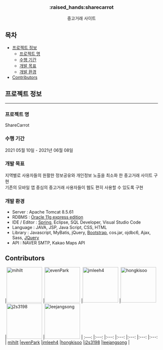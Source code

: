 
<h3 align="center"> :raised_hands:sharecarrot </h3>

<p align="center">
중고거래 사이트

## 목차

* [프로젝트 정보](#프로젝트-정보)
  * [프로젝트 명](#프로젝트-명)
  * [수행 기간](#수행-기간)
  * [개발 목표](#개발-목표)
  * [개발 환경](#개발-환경)
* [Contributors](#Contributors)

## 프로젝트 정보
---------------------------------------
### 프로젝트 명
ShareCarrot

### 수행 기간
2021 05월 10일 - 2021년 06월 08일

### 개발 목표
지역별로 사용자들의 원활한 정보공유와 개인정보 노출을 최소화 한 중고거래 사이트 구현
<br>
기존의 모바일 앱 중심의 중고거래 사용자들이 웹도 편히 사용할 수 있도록 구현

### 개발 환경
* Server : Apache Tomcat 8.5.61
* RDBMS : [Oracle 11g express edition](https://www.oracle.com)
* IDE / Editor : [Spring](https://spring.io/), Eclipse, SQL Developer, Visual Studio Code
* Language : JAVA, JSP, Java Script, CSS, HTML
* Library : Javascript, MyBatis, jQuery, [Bootstrap](https://getbootstrap.com), cos.jar, ojdbc6, Ajax, Sass, [JQuery](https://jquery.com)
* API : NAVER SMTP, Kakao Maps API

## Contributors

|[<img alt="mihilt" src="https://avatars1.githubusercontent.com/u/50368758?s=117" width="117">](https://github.com/mihilt) |[<img alt="evenPark" src="https://avatars1.githubusercontent.com/u/68538569?s=117" width="117">](https://github.com/evenPark) |[<img alt="jmleeh4" src="https://avatars3.githubusercontent.com/u/68540905?v=4&s=117" width="117">](https://github.com/jmleeh4) |[<img alt="hongkisoo" src="https://avatars0.githubusercontent.com/u/68538597?v=4&s=117" width="117">](https://github.com/hongkisoo) |[<img alt="j2s3198" src="https://avatars3.githubusercontent.com/u/66388741?v=4&s=117" width="117">](https://github.com/j2s3198) |[<img alt="leejangsong" src="https://avatars3.githubusercontent.com/u/68539312?v=4&s=117" width="117">](https://github.com/leejangsong) |
:---: |:---: |:---: |:---: |:---: |:---: |:---: |
[mihilt](https://github.com/mihilt) |[evenPark](https://github.com/evenPark) |[jmleeh4](https://github.com/jmleeh4) |[hongkisoo](https://github.com/hongkisoo) |[j2s3198](https://github.com/j2s3198) |[leejangsong](https://github.com/leejangsong) |

